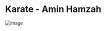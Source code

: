 # Karate - Amin Hamzah

![image](https://github.com/aminhamzah13/karate-aminhamzah/assets/54876709/eb21ad37-aa78-4d25-95b1-9f4127bf0909)

